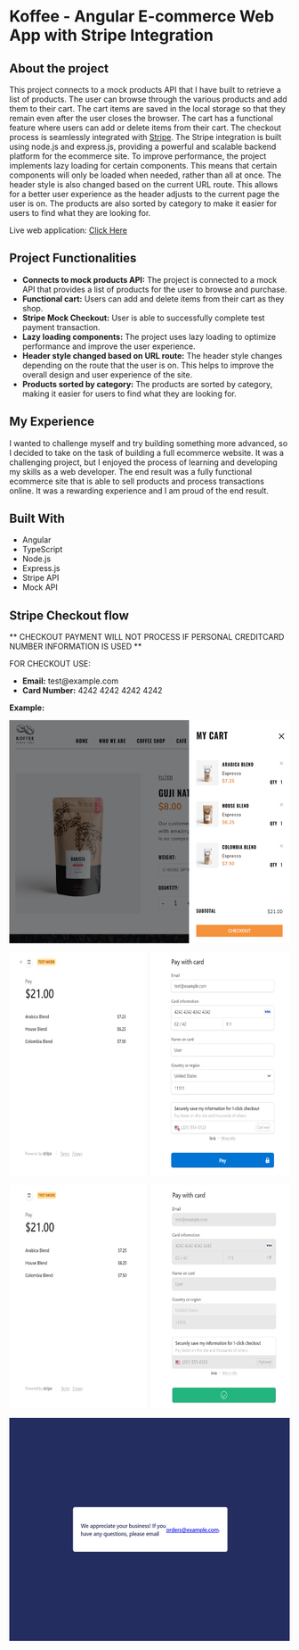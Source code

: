 # Koffee - Angular E-commerce Web App with Stripe Integration

## About the project
This project connects to a mock products API that I have built to retrieve a list of products. The user can browse through the various products and add them to their cart. The cart items are saved in the local storage so that they remain even after the user closes the browser. The cart has a functional feature where users can add or delete items from their cart. The checkout process is seamlessly integrated with <a href="https://stripe.com">Stripe</a>. The Stripe integration is built using node.js and express.js, providing a powerful and scalable backend platform for the ecommerce site.
To improve performance, the project implements lazy loading for certain components. This means that certain components will only be loaded when needed, rather than all at once.
The header style is also changed based on the current URL route. This allows for a better user experience as the header adjusts to the current page the user is on.
The products are also sorted by category to make it easier for users to find what they are looking for.<br>

Live web application: <a href="https://dazzling-piroshki-f56cb2.netlify.app/">Click Here</a></p>

## Project Functionalities
<ul>
    <li><strong>Connects to mock products API:</strong> The project is connected to a mock API that provides a list of products for the user to browse and purchase.</li>
    <li><strong>Functional cart:</strong> Users can add and delete items from their cart as they shop.</li>
    <li><strong>Stripe Mock Checkout:</strong> User is able to successfully complete test payment transaction.</li>
    <li><strong>Lazy loading components:</strong> The project uses lazy loading to optimize performance and improve the user experience.</li>
    <li><strong>Header style changed based on URL route:</strong> The header style changes depending on the route that the user is on. This helps to improve the overall design and user experience of the site.</li>
    <li><strong>Products sorted by category:</strong> The products are sorted by category, making it easier for users to find what they are looking for.</li>
</ul>

## My Experience
I wanted to challenge myself and try building something more advanced, so I decided to take on the task of building a full ecommerce website. It was a challenging project, but I enjoyed the process of learning and developing my skills as a web developer. The end result was a fully functional ecommerce site that is able to sell products and process transactions online. It was a rewarding experience and I am proud of the end result.

## Built With

- Angular
- TypeScript
- Node.js
- Express.js
- Stripe API
- Mock API


## Stripe Checkout flow
<p>** CHECKOUT PAYMENT WILL NOT PROCESS IF PERSONAL CREDITCARD NUMBER INFORMATION IS USED  **</p>
<p>FOR CHECKOUT USE:</p>
<ul>
    <li><strong>Email:</strong> test@example.com</li>
    <li><strong>Card Number:</strong> 4242 4242 4242 4242</li>
</ul>

<p><strong>Example:</strong></p>
<p align="center"><img src="./src/assets/images/test-checkout-cart-stripe.png" width=600 height=400></p>
<p align="center"><img src="./src/assets/images/test-checkout-stripe.png" width=600 height=400></p>
<p align="center"><img src="./src/assets/images/test-checkout-processing-stripe.png" width=600 height=400></p>
<p align="center"><img src="./src/assets/images/test-checkout-success-stripe.png" width=600 height=400></p>

